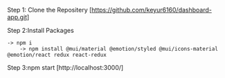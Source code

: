 Step 1: Clone the Repositery [https://github.com/keyur6160/dashboard-app.git]

Step 2:Install Packages
      
	-> npm i
        -> npm install @mui/material @emotion/styled @mui/icons-material @emotion/react redux react-redux

 Step 3:npm start    [http://localhost:3000/]
